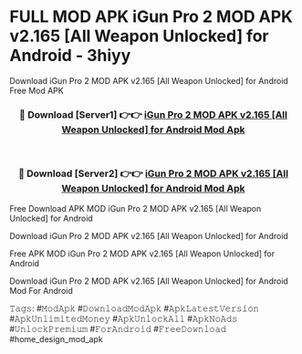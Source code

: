 # FULL MOD APK iGun Pro 2 MOD APK v2.165 [All Weapon Unlocked] for Android - 3hiyy
Download iGun Pro 2 MOD APK v2.165 [All Weapon Unlocked] for Android Free Mod APK

<div align="center">
<h3>🔴 Download [Server1] 👉👉 <a href="https://apk-comot.site?title=iGun_Pro_2_MOD_APK_v2.165_[All_Weapon_Unlocked]_for_Android">iGun Pro 2 MOD APK v2.165 [All Weapon Unlocked] for Android Mod Apk</a></h3><br>

<h3>🔴 Download [Server2] 👉👉 <a href="https://apk-comot.site?title=iGun_Pro_2_MOD_APK_v2.165_[All_Weapon_Unlocked]_for_Android">iGun Pro 2 MOD APK v2.165 [All Weapon Unlocked] for Android Mod Apk</a></h3>
</div>


Free Download APK MOD iGun Pro 2 MOD APK v2.165 [All Weapon Unlocked] for Android

Download iGun Pro 2 MOD APK v2.165 [All Weapon Unlocked] for Android 

Free APK MOD iGun Pro 2 MOD APK v2.165 [All Weapon Unlocked] for Android 

Download iGun Pro 2 MOD APK v2.165 [All Weapon Unlocked] for Android Mod For Android

𝚃𝚊𝚐𝚜: #𝙼𝚘𝚍𝙰𝚙𝚔 #𝙳𝚘𝚠𝚗𝚕𝚘𝚊𝚍𝙼𝚘𝚍𝙰𝚙𝚔 #𝙰𝚙𝚔𝙻𝚊𝚝𝚎𝚜𝚝𝚅𝚎𝚛𝚜𝚒𝚘𝚗 #𝙰𝚙𝚔𝚄𝚗𝚕𝚒𝚖𝚒𝚝𝚎𝚍𝙼𝚘𝚗𝚎𝚢 #𝙰𝚙𝚔𝚄𝚗𝚕𝚘𝚌𝚔𝙰𝚕𝚕 #𝙰𝚙𝚔𝙽𝚘𝙰𝚍𝚜 #𝚄𝚗𝚕𝚘𝚌𝚔𝙿𝚛𝚎𝚖𝚒𝚞𝚖 #𝙵𝚘𝚛𝙰𝚗𝚍𝚛𝚘𝚒𝚍 #𝙵𝚛𝚎𝚎𝙳𝚘𝚠𝚗𝚕𝚘𝚊𝚍 #home_design_mod_apk